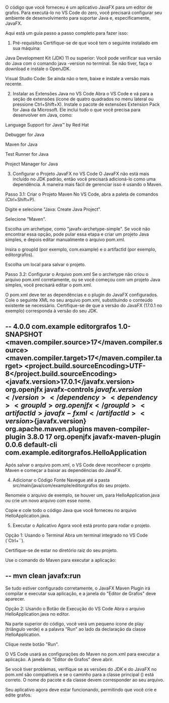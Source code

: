 O código que você forneceu é um aplicativo JavaFX para um editor de grafos. Para executá-lo no VS Code do zero, você precisará configurar seu ambiente de desenvolvimento para suportar Java e, especificamente, JavaFX.

Aqui está um guia passo a passo completo para fazer isso:

1. Pré-requisitos
Certifique-se de que você tem o seguinte instalado em sua máquina:

Java Development Kit (JDK) 11 ou superior: Você pode verificar sua versão do Java com o comando java -version no terminal. Se não tiver, faça o download e instale o OpenJDK.

Visual Studio Code: Se ainda não o tem, baixe e instale a versão mais recente.

2. Instalar as Extensões Java no VS Code
Abra o VS Code e vá para a seção de extensões (ícone de quatro quadrados no menu lateral ou pressione Ctrl+Shift+X). Instale o pacote de extensões Extension Pack for Java da Microsoft. Ele inclui tudo o que você precisa para desenvolver em Java, como:

Language Support for Java™ by Red Hat

Debugger for Java

Maven for Java

Test Runner for Java

Project Manager for Java

3. Configurar o Projeto JavaFX no VS Code
O JavaFX não está mais incluído no JDK padrão, então você precisará adicioná-lo como uma dependência. A maneira mais fácil de gerenciar isso é usando o Maven.

Passo 3.1: Criar o Projeto Maven
No VS Code, abra a paleta de comandos (Ctrl+Shift+P).

Digite e selecione "Java: Create Java Project".

Selecione "Maven".

Escolha um archetype, como "javafx-archetype-simple". Se você não encontrar essa opção, pode pular essa etapa e criar um projeto Java simples, e depois editar manualmente o arquivo pom.xml.

Insira o groupId (por exemplo, com.example) e o artifactId (por exemplo, editorgrafos).

Escolha um local para salvar o projeto.

Passo 3.2: Configurar o Arquivo pom.xml
Se o archetype não criou o arquivo pom.xml corretamente, ou se você começou com um projeto Java simples, você precisará editar o pom.xml.

O pom.xml deve ter as dependências e o plugin do JavaFX configurados. Cole o seguinte XML no seu arquivo pom.xml, substituindo o conteúdo existente se necessário. Certifique-se de que a versão do JavaFX (17.0.1 no exemplo) corresponda à versão do seu JDK.

--
<project xmlns="http://maven.apache.org/POM/4.0.0"
         xmlns:xsi="http://www.w3.org/2001/XMLSchema-instance"
         xsi:schemaLocation="http://maven.apache.org/POM/4.0.0 http://maven.apache.org/maven-v4_0_0.xsd">
    <modelVersion>4.0.0</modelVersion>
    <groupId>com.example</groupId>
    <artifactId>editorgrafos</artifactId>
    <version>1.0-SNAPSHOT</version>
    <properties>
        <maven.compiler.source>17</maven.compiler.source>
        <maven.compiler.target>17</maven.compiler.target>
        <project.build.sourceEncoding>UTF-8</project.build.sourceEncoding>
        <javafx.version>17.0.1</javafx.version>
    </properties>
    <dependencies>
        <dependency>
            <groupId>org.openjfx</groupId>
            <artifactId>javafx-controls</artifactId>
            <version>${javafx.version}</version>
        </dependency>
        <dependency>
            <groupId>org.openjfx</groupId>
            <artifactId>javafx-fxml</artifactId>
            <version>${javafx.version}</version>
        </dependency>
    </dependencies>
    <build>
        <plugins>
            <plugin>
                <groupId>org.apache.maven.plugins</groupId>
                <artifactId>maven-compiler-plugin</artifactId>
                <version>3.8.0</version>
                <configuration>
                    <release>17</release>
                </configuration>
            </plugin>
            <plugin>
                <groupId>org.openjfx</groupId>
                <artifactId>javafx-maven-plugin</artifactId>
                <version>0.0.6</version>
                <executions>
                    <execution>
                        <id>default-cli</id>
                        <configuration>
                            <mainClass>com.example.editorgrafos.HelloApplication</mainClass>
                        </configuration>
                    </execution>
                </executions>
            </plugin>
        </plugins>
    </build>
</project>
--

Após salvar o arquivo pom.xml, o VS Code deve reconhecer o projeto Maven e começar a baixar as dependências do JavaFX.

4. Adicionar o Código Fonte
Navegue até a pasta src/main/java/com/example/editorgrafos do seu projeto.

Renomeie o arquivo de exemplo, se houver um, para HelloApplication.java ou crie um novo arquivo com esse nome.

Copie e cole todo o código Java que você forneceu no arquivo HelloApplication.java.

5. Executar o Aplicativo
Agora você está pronto para rodar o projeto.

Opção 1: Usando o Terminal
Abra um terminal integrado no VS Code (`Ctrl+``).

Certifique-se de estar no diretório raiz do seu projeto.

Use o comando do Maven para executar a aplicação:

--
mvn clean javafx:run
--

Se tudo estiver configurado corretamente, o JavaFX Maven Plugin irá compilar e executar sua aplicação, e a janela do "Editor de Grafos" deve aparecer.

Opção 2: Usando o Botão de Execução do VS Code
Abra o arquivo HelloApplication.java no editor.

Na parte superior do código, você verá um pequeno ícone de play (triângulo verde) e a palavra "Run" ao lado da declaração da classe HelloApplication.

Clique neste botão "Run".

O VS Code usará as configurações do Maven no pom.xml para executar a aplicação. A janela do "Editor de Grafos" deve abrir.

Se você tiver problemas, verifique se as versões do JDK e do JavaFX no pom.xml são compatíveis e se o caminho para a classe principal (<mainClass>) está correto. O nome do pacote e da classe devem corresponder ao seu arquivo.

Seu aplicativo agora deve estar funcionando, permitindo que você crie e edite grafos.
